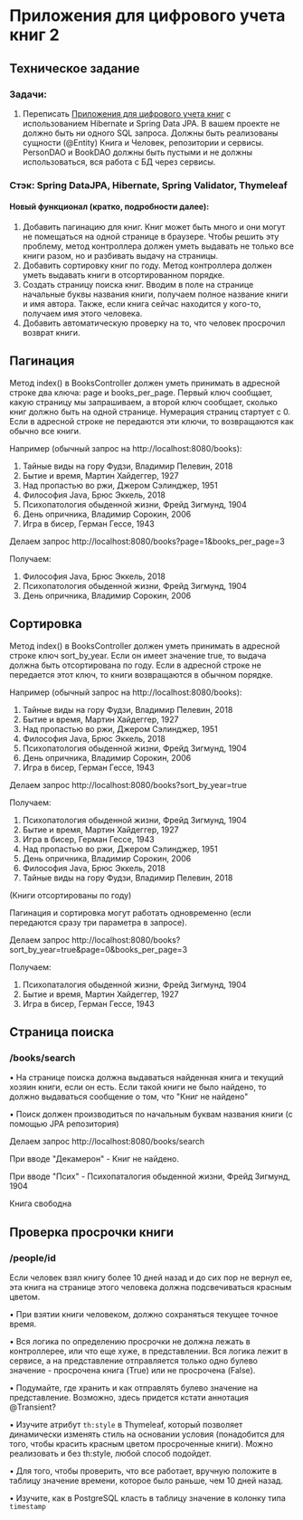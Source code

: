 # Приложения для цифрового учета книг 2
## Техническое задание
### Задачи:
1. Переписать [Приложения для цифрового учета книг](https://github.com/amiranify/SpringCrudProject1) с использованием Hibernate и Spring Data JPA. В вашем
проекте не должно быть ни одного SQL запроса. Должны быть реализованы
сущности (@Entity) Книга и Человек, репозитории и сервисы. PersonDAO и
BookDAO должны быть пустыми и не должны использоваться, вся работа с БД
через сервисы.

### Стэк: Spring DataJPA, Hibernate, Spring Validator, Thymeleaf

#### Новый функционал (кратко, подробности далее):
1. Добавить пагинацию для книг.
Книг может быть много и они могут не помещаться на одной странице в
браузере. Чтобы решить эту проблему, метод контроллера должен уметь
выдавать не только все книги разом, но и разбивать выдачу на страницы.
2. Добавить сортировку книг по году. Метод контроллера должен уметь
выдавать книги в отсортированном порядке.
3. Создать страницу поиска книг. Вводим в поле на странице начальные буквы
названия книги, получаем полное название книги и имя автора. Также, если
книга сейчас находится у кого-то, получаем имя этого человека.
4. Добавить автоматическую проверку на то, что человек просрочил возврат
книги.

## Пагинация
Метод index() в BooksController должен уметь принимать в адресной строке два
ключа: page и books_per_page. Первый ключ сообщает, какую страницу мы
запрашиваем, а второй ключ сообщает, сколько книг должно быть на одной странице.
Нумерация страниц стартует с 0. Если в адресной строке не передаются эти ключи, то
возвращаются как обычно все книги.

Например (обычный запрос на http://localhost:8080/books):
1. Тайные виды на гору Фудзи, Владимир Пелевин, 2018
2. Бытие и время, Мартин Хайдеггер, 1927
3. Над пропастью во ржи, Джером Сэлинджер, 1951
4. Философия Java, Брюс Эккель, 2018
5. Психопатология обыденной жизни, Фрейд Зигмунд, 1904
6. День опричника, Владимир Сорокин, 2006
7. Игра в бисер, Герман Гессе, 1943

Делаем запрос http://localhost:8080/books?page=1&books_per_page=3

Получаем: 

1. Философия Java, Брюс Эккель, 2018
2. Психопатология обыденной жизни, Фрейд Зигмунд, 1904
3. День опричника, Владимир Сорокин, 2006

## Сортировка
Метод index() в BooksController должен уметь принимать в адресной строке ключ
sort_by_year. Если он имеет значение true, то выдача должна быть отсортирована
по году. Если в адресной строке не передается этот ключ, то книги возвращаются в
обычном порядке.

Например (обычный запрос на http://localhost:8080/books):
1. Тайные виды на гору Фудзи, Владимир Пелевин, 2018
2. Бытие и время, Мартин Хайдеггер, 1927
3. Над пропастью во ржи, Джером Сэлинджер, 1951
4. Философия Java, Брюс Эккель, 2018
5. Психопатология обыденной жизни, Фрейд Зигмунд, 1904
6. День опричника, Владимир Сорокин, 2006
7. Игра в бисер, Герман Гессе, 1943

Делаем запрос http://localhost:8080/books?sort_by_year=true

Получаем: 
1. Психопатология обыденной жизни, Фрейд Зигмунд, 1904
2. Бытие и время, Мартин Хайдеггер, 1927
3. Игра в бисер, Герман Гессе, 1943
4. Над пропастью во ржи, Джером Сэлинджер, 1951
5. День опричника, Владимир Сорокин, 2006
6. Философия Java, Брюс Эккель, 2018
7. Тайные виды на гору Фудзи, Владимир Пелевин, 2018

(Книги отсортированы по году)

Пагинация и сортировка могут
работать одновременно (если
передаются сразу три параметра в
запросе).

Делаем запрос http://localhost:8080/books?sort_by_year=true&page=0&books_per_page=3

Получаем:
1. Психопаталогия обыденной жизни, Фрейд Зигмунд, 1904
2. Бытие и время, Мартин Хайдеггер, 1927
3. Игра в бисер, Герман Гессе, 1943


## Страница поиска
### /books/search

• 
На странице поиска должна выдаваться найденная книга и
текущий хозяин книги, если он есть. Если такой книги не было
найдено, то должно выдаваться сообщение о том, что "Книг не
найдено"

• 
Поиск должен производиться по начальным буквам названия
книги (с помощью JPA репозитория)

Делаем запрос http://localhost:8080/books/search

При вводе "Декамерон" - Книг не найдено.

При вводе "Псих" - Психопаталогия обыденной жизни, Фрейд Зигмунд, 1904 

Книга свободна


## Проверка просрочки книги
### /people/id

Если человек взял книгу более 10 дней назад и до сих пор не
вернул ее, эта книга на странице этого человека должна
подсвечиваться красным цветом.

• 
При взятии книги человеком, должно сохраняться текущее точное время. 

• 
Вся логика по определению просрочки не должна лежать в контроллерее, или что
еще хуже, в представлении. Вся логика лежит в сервисе, а на представление
отправляется только одно булево значение - просрочена книга (True) или не
просрочена (False).

• 
Подумайте, где хранить и как отправлять булево значение на представление.
Возможно, здесь придется кстати аннотация @Transient?

• 
Изучите атрибут `th:style` в Thymeleaf, который позволяет динамически
изменять стиль на основании условия (понадобится для того, чтобы красить
красным цветом просроченные книги). Можно реализовать и без th:style,
любой способ подойдет.

• 
Для того, чтобы проверить, что все работает, вручную положите в таблицу
значение времени, которое было раньше, чем 10 дней назад.

• 
Изучите, как в PostgreSQL класть в таблицу значение в колонку типа `timestamp`
